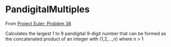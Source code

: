 # PandigitalMultiples

From [Project Euler: Problem 38](https://projecteuler.net/problem=38)

Calculates the largest 1 to 9 pandigital 9-digit number that can be formed as the concatenated product of an integer with (1,2,...,n) where n > 1
